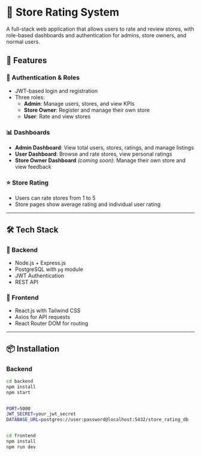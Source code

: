 # 🏪 Store Rating System

A full-stack web application that allows users to rate and review stores, with role-based dashboards and authentication for admins, store owners, and normal users.

## 🚀 Features

### 🔐 Authentication & Roles
- JWT-based login and registration
- Three roles:
  - **Admin**: Manage users, stores, and view KPIs
  - **Store Owner**: Register and manage their own store
  - **User**: Rate and view stores

### 📊 Dashboards
- **Admin Dashboard**: View total users, stores, ratings, and manage listings
- **User Dashboard**: Browse and rate stores, view personal ratings
- **Store Owner Dashboard** *(coming soon)*: Manage their own store and view feedback

### ⭐ Store Rating
- Users can rate stores from 1 to 5
- Store pages show average rating and individual user rating

---

## 🛠 Tech Stack

### 🧠 Backend
- Node.js + Express.js
- PostgreSQL with `pg` module
- JWT Authentication
- REST API

### 🎨 Frontend
- React.js with Tailwind CSS
- Axios for API requests
- React Router DOM for routing

---

## 📦 Installation

### Backend
```bash
cd backend
npm install
npm start


PORT=5000
JWT_SECRET=your_jwt_secret
DATABASE_URL=postgres://user:password@localhost:5432/store_rating_db


cd frontend
npm install
npm run dev
